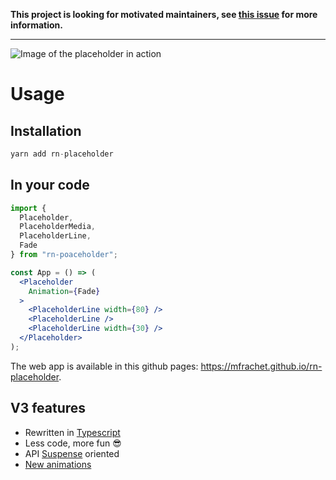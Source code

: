 **This project is looking for motivated maintainers, see [this issue](https://github.com/mfrachet/rn-placeholder/issues/179) for more information.**

---

![Image of the placeholder in action](./assets/placeholder.gif)

# Usage

## Installation

```javascript
yarn add rn-placeholder
```

## In your code

```jsx
import {
  Placeholder,
  PlaceholderMedia,
  PlaceholderLine,
  Fade
} from "rn-poaceholder";

const App = () => (
  <Placeholder
    Animation={Fade}
  >
    <PlaceholderLine width={80} />
    <PlaceholderLine />
    <PlaceholderLine width={30} />
  </Placeholder>
);
```

The web app is available in this github pages: <https://mfrachet.github.io/rn-placeholder>.

## V3 features

- Rewritten in [Typescript](https://www.typescriptlang.org/)
- Less code, more fun 😎
- API [Suspense](https://reactjs.org/docs/code-splitting.html#suspense) oriented
- [New animations](./src/animations)

